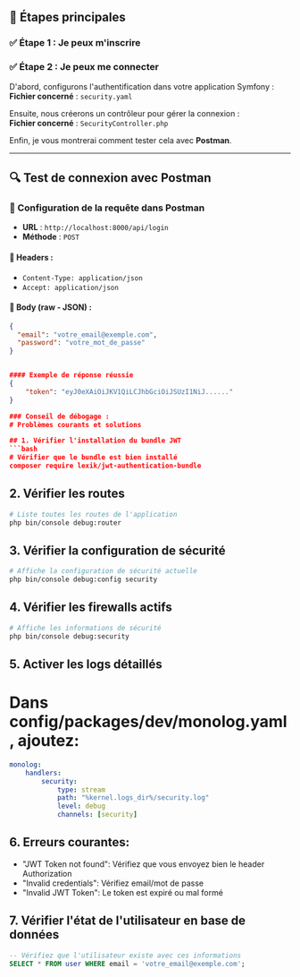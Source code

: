 

## 📝 Étapes principales

### ✅ Étape 1 : Je peux m'inscrire  
### ✅ Étape 2 : Je peux me connecter  

D'abord, configurons l'authentification dans votre application Symfony :  
**Fichier concerné** : `security.yaml`  

Ensuite, nous créerons un contrôleur pour gérer la connexion :  
**Fichier concerné** : `SecurityController.php`  

Enfin, je vous montrerai comment tester cela avec **Postman**.

---

## 🔍 Test de connexion avec Postman

### 🔧 Configuration de la requête dans Postman

- **URL** : `http://localhost:8000/api/login`  
- **Méthode** : `POST`

#### 📨 Headers :
- `Content-Type: application/json`  
- `Accept: application/json`

#### 🧾 Body (raw - JSON) :
```json
{
  "email": "votre_email@exemple.com",
  "password": "votre_mot_de_passe"
}


#### Exemple de réponse réussie
{
    "token": "eyJ0eXAiOiJKV1QiLCJhbGciOiJSUzI1NiJ......"
}

### Conseil de débogage :
# Problèmes courants et solutions

## 1. Vérifier l'installation du bundle JWT
```bash
# Vérifier que le bundle est bien installé
composer require lexik/jwt-authentication-bundle
```

## 2. Vérifier les routes
```bash
# Liste toutes les routes de l'application
php bin/console debug:router
```

## 3. Vérifier la configuration de sécurité
```bash
# Affiche la configuration de sécurité actuelle
php bin/console debug:config security
```

## 4. Vérifier les firewalls actifs
```bash
# Affiche les informations de sécurité
php bin/console debug:security
```

## 5. Activer les logs détaillés
# Dans config/packages/dev/monolog.yaml, ajoutez:
```yaml
monolog:
    handlers:
        security:
            type: stream
            path: "%kernel.logs_dir%/security.log"
            level: debug
            channels: [security]
```

## 6. Erreurs courantes:
- "JWT Token not found": Vérifiez que vous envoyez bien le header Authorization
- "Invalid credentials": Vérifiez email/mot de passe
- "Invalid JWT Token": Le token est expiré ou mal formé

## 7. Vérifier l'état de l'utilisateur en base de données
```sql
-- Vérifiez que l'utilisateur existe avec ces informations
SELECT * FROM user WHERE email = 'votre_email@exemple.com';